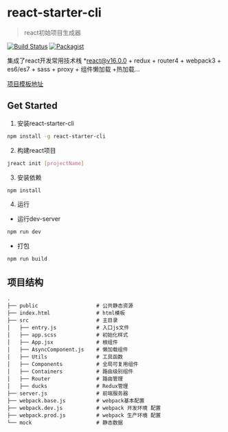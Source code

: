# react-starter-cli
> react初始项目生成器

[![Build Status](https://travis-ci.org/Jasonzj/react-starter-cli.svg?branch=master)](https://travis-ci.org/Jasonzj/react-starter-cli)
[![Packagist](https://img.shields.io/packagist/l/doctrine/orm.svg)](https://github.com/Jasonzj/react-starter-cli/blob/master/LICENSE)


集成了react开发常用技术桟
*react@v16.0.0 + redux + router4 + webpack3 + es6/es7 + sass + proxy + 组件懒加载 +热加载...

[项目模板地址](https://github.com/Jasonzj/react-starter)

## Get Started
1. 安装react-starter-cli
```bash
npm install -g react-starter-cli
```

2. 构建react项目
```bash
jreact init [projectName]
```

3. 安装依赖
```bash
npm install
```

4. 运行
- 运行dev-server
```bash
npm run dev
```

- 打包
```bash
npm run build
```

## 项目结构
```test
.
├── public                   # 公共静态资源
├── index.html               # html模板
├── src                      # 主目录
│   ├── entry.js             # 入口js文件 
│   ├── app.scss             # 初始化样式
│   ├── App.jsx              # 根组件
│   ├── AsyncComponent.js    # 懒加载组件
│   ├── Utils                # 工具函数
│   ├── Components           # 全局可复用组件
│   ├── Containers           # 路由级别组件
│   ├── Router               # 路由管理
│   ├── ducks                # Redux管理
├── server.js                # 前端服务器
├── webpack.base.js          # webpack基本配置
├── webpack.dev.js           # webpack 开发环境 配置
├── webpack.prod.js          # webpack 生产环境 配置
└── mock                     # 静态数据           
```